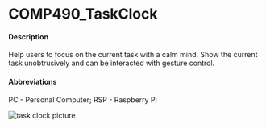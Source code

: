 # COMP490_TaskClock
#### Description
Help users to focus on the current task with a calm mind. Show the current task unobtrusively and can be interacted with gesture control. 
#### Abbreviations 
PC - Personal Computer; RSP - Raspberry Pi 

![task clock picture](restperiod.png)
